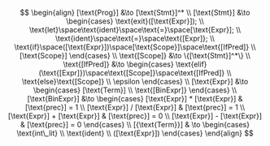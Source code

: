 $$
\begin{align}
    [\text{Prog}] &\to [\text{Stmt}]^*
    \\
    [\text{Stmt}] &\to
    \begin{cases}
        \text{exit}([\text{Expr}]);
        \\
        \text{let}\space\text{ident}\space\text{=}\space[\text{Expr}];
        \\
        \text{ident}\space\text{=}\space\text{[Expr]};
        \\
        \text{if}\space([\text{Expr}])\space[\text{Scope}]\space\text{[IfPred]}
        \\
        [\text{Scope}]
    \end{cases}
    \\
    \text{[Scope]} &\to \{[\text{Stmt}]^*\}
    \\
    \text{[IfPred]} &\to
    \begin{cases}
        \text{elif}(\text{[Expr]})\space\text{[Scope]}\space\text{[IfPred]}
        \\
        \text{else}\text{[Scope]}
        \\
        \epsilon
    \end{cases}
    \\
    [\text{Expr}] &\to
    \begin{cases}
        [\text{Term}]
        \\
        \text{[BinExpr]}
    \end{cases}
    \\
    [\text{BinExpr}] &\to
    \begin{cases}
        [\text{Expr}] * [\text{Expr}] & [\text{prec}] = 1
        \\
        [\text{Expr}] / [\text{Expr}] & [\text{prec}] = 1
        \\
        [\text{Expr}] + [\text{Expr}] & [\text{prec}] = 0
        \\
        [\text{Expr}] - [\text{Expr}] & [\text{prec}] = 0
    \end{cases}
    \\
    [{\text{Term}}] & \to
    \begin{cases}
        \text{int\_lit}
        \\
        \text{ident}
        \\
        ([\text{Expr}])
    \end{cases}
\end{align}
$$
